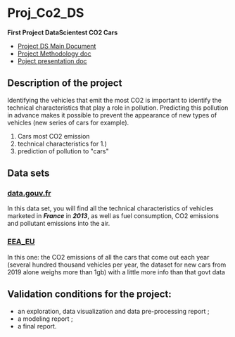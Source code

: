 # Proj_Co2_DS
 **First Project DataScientest CO2 Cars**
- [Project DS Main Document](https://docs.google.com/document/d/1P8naLz3dNhdL2HEs8e0h-kXPRhpD9BrHIz7rvx5Gh_4/edit)
- [Project Methodology doc](https://docs.google.com/document/d/1sbgOhiBA4hIYgkO-wrEDZrAejmoz9Ezr5EEwDqsdGMw/edit)
- [Poject presentation doc](https://docs.google.com/document/d/1bF9K4yBjaeWvBRdnNCIpwHDLqdZUHX1VRiEpQOQPY0A/edit)

## Description of the project

Identifying the vehicles that emit the most CO2 is important to identify 
the technical characteristics that play a role in pollution. 
Predicting this pollution in advance makes it possible to prevent
the appearance of new types of vehicles (new series of cars for example).

1. Cars most CO2 emission
2. technical characteristics for 1.)
3. prediction of pollution to "cars"

## Data sets
### [data.gouv.fr](https://www.data.gouv.fr/fr/datasets/emissions-de-co2-et-de-polluants-des-vehicules-commercialises-en-france/#_)
In this data set, you will find all the technical characteristics of vehicles marketed in ***France*** in ***2013***, 
as well as fuel consumption, CO2 emissions and pollutant emissions into the air.
### [EEA_EU](https://www.eea.europa.eu/data-and-maps/data/co2-cars-emission-20)
In this one: the CO2 emissions of all the cars that come out each year (several hundred thousand vehicles per year, 
the dataset for new cars from 2019 alone weighs more than 1gb) with a little more info than that govt data

 
## Validation conditions for the project: 
- an exploration, data visualization and data pre-processing report ;
- a modeling report ; 
- a final report.
